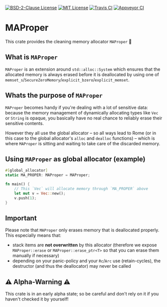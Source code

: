 [![BSD-2-Clause License](https://img.shields.io/badge/License-BSD--2--Clause-blue.svg)](https://opensource.org/licenses/BSD-2-Clause)
[![MIT License](https://img.shields.io/badge/License-MIT-blue.svg)](https://opensource.org/licenses/MIT)
[![Travis CI](https://travis-ci.org/KizzyCode/ma_proper.svg?branch=master)](https://travis-ci.org/KizzyCode/ma_proper)
[![Appveyor CI](https://ci.appveyor.com/api/projects/status/github/KizzyCode/ma_proper?svg=true)](https://ci.appveyor.com/project/KizzyCode/ma-proper)


# MAProper
This crate provides the cleaning memory allocator `MAProper` 🧹


## What is `MAProper`
`MAProper` is an extension around `std::alloc::System` which ensures that the allocated memory
is always erased before it is deallocated by using one of
`memset_s`/`SecureZeroMemory`/`explicit_bzero`/`explicit_memset`.


## Whats the purpose of `MAProper`
`MAProper` becomes handy if you're dealing with a lot of sensitive data: because the memory
management of dynamically allocating types like `Vec` or `String` is opaque, you basically have
no real chance to reliably erase their sensitive contents.

However they all use the global allocator – so all ways lead to Rome (or in this case to the
global allocator's `alloc` and `dealloc` functions) – which is where `MAProper` is sitting and
waiting to take care of the discarded memory.


## Using `MAProper` as global allocator (example)
```rust
#[global_allocator]
static MA_PROPER: MAProper = MAProper;

fn main() {
	// This `Vec` will allocate memory through `MA_PROPER` above
	let mut v = Vec::new();
	v.push(1);
}
```


## Important
Please note that `MAProper` only erases memory that is deallocated properly. This especially
means that:
 - stack items are __not overwritten__ by this allocator (therefore we expose `MAProper::erase`
   or `MAProper::erase_ptr<T>` so that you can erase them manually if necessary)
 - depending on your panic-policy and your `Rc`/`Arc` use (retain-cycles), the destructor (and
   thus the deallocator) may never be called

## ⚠️ Alpha-Warning ⚠️
This crate is in an early alpha state; so be careful and don't rely on it if you haven't checked
it by yourself!